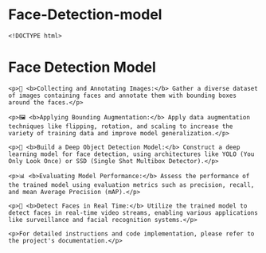 # Face-Detection-model

    <!DOCTYPE html>
<html lang="en">
<head>
    <meta charset="UTF-8">
    <meta name="viewport" content="width=device-width, initial-scale=1.0">
    <title>Face Detection Model</title>
</head>
<body>
    <h1>Face Detection Model</h1>

    <p>📸 <b>Collecting and Annotating Images:</b> Gather a diverse dataset of images containing faces and annotate them with bounding boxes around the faces.</p>

    <p>🖼️ <b>Applying Bounding Augmentation:</b> Apply data augmentation techniques like flipping, rotation, and scaling to increase the variety of training data and improve model generalization.</p>

    <p>🚀 <b>Build a Deep Object Detection Model:</b> Construct a deep learning model for face detection, using architectures like YOLO (You Only Look Once) or SSD (Single Shot Multibox Detector).</p>

    <p>📊 <b>Evaluating Model Performance:</b> Assess the performance of the trained model using evaluation metrics such as precision, recall, and mean Average Precision (mAP).</p>

    <p>👀 <b>Detect Faces in Real Time:</b> Utilize the trained model to detect faces in real-time video streams, enabling various applications like surveillance and facial recognition systems.</p>

    <p>For detailed instructions and code implementation, please refer to the project's documentation.</p>
</body>
</html>
